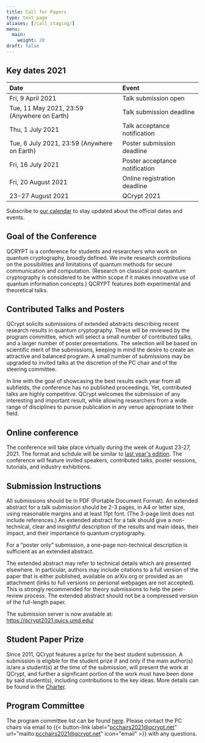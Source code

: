 ```yaml
---
title: Call for Papers
type: text_page
aliases: [/call_staging/]
menu:
  main:
    weight: 20
draft: false
---
```


<!--
## Poster
Our poster is now available! Please <a href="/poster">download and print it yourself!</a>.

<a href="/poster">
  <img height=300 id="dark_bg" src="/images/poster/QCryptPoster.png"/>
</a>
-->

## Key dates 2021

|Date |Event|
|:----|:----|
|Fri, 9 April 2021 | Talk submission open||
|Tue, 11 May 2021, 23:59 (Anywhere on Earth)|Talk submission deadline|
|Thu, 1 July 2021|Talk acceptance notification|
|Tue, 6 July 2021, 23:59 (Anywhere on Earth)|Poster submission deadline|
|Fri, 16 July 2021| Poster acceptance notification|
|Fri, 20 August 2021| Online registration deadline|
|23-27 August 2021| QCrypt 2021|

Subscribe to <a href="https://calendar.google.com/calendar/embed?src=4f9rvlunmmrkpih1ibo11goo64%40group.calendar.google.com&ctz=Europe%2FAmsterdam"  target="_blank">our calendar</a> to stay updated about the official dates and events.

## Goal of the Conference
QCRYPT is a conference for students and researchers who work on quantum cryptography, broadly defined.  We invite research contributions on the possibilities and limitations of quantum methods for secure communication and computation.  (Research on classical post-quantum cryptography is considered to be within scope if it makes innovative use of quantum information concepts.)  QCRYPT features both experimental and theoretical talks.

## Contributed Talks and Posters
QCrypt solicits submissions of extended abstracts describing recent research results in quantum cryptography. These will be reviewed by the program committee, which will select a small number of contributed talks, and a larger number of poster presentations. The selection will be based on scientific merit of the submissions, keeping in mind the desire to create an attractive and balanced program. A small number of submissions may be upgraded to invited talks at the discretion of the PC chair and of the steering committee.

In line with the goal of showcasing the best results each year from all subfields, the conference has no published proceedings. Yet, contributed talks are highly competitive. QCrypt welcomes the submission of any interesting and important result, while allowing researchers from a wide range of disciplines to pursue publication in any venue appropriate to their field.

## Online conference
The conference will take place virtually during the week of August 23-27, 2021.  The format and schdule will be similar to <a href="https://2020.qcrypt.net/online-conference/">last year's edition</a>. The conference will feature invited speakers, contributed talks, poster sessions, tutorials, and industry exhibitions.

## Submission Instructions
All submissions should be in PDF (Portable Document Format).  An extended abstract for a talk submission should be 2-3 pages, in A4 or letter size, using reasonable margins and at least 11pt font.  (The 3-page limit does not include references.)  An extended abstract for a talk should give a non-technical, clear and insightful description of the results and main ideas, their impact, and their importance to quantum cryptography.

For a “poster only” submission, a one-page non-technical description is sufficient as an extended abstract.

The extended abstract may refer to technical details which are presented elsewhere. In particular, authors may include citations to a full version of the paper that is either published, available on arXiv.org or provided as an attachment (links to full versions on personal webpages are not accepted). This is strongly recommended for theory submissions to help the peer-review process. The extended abstract should not be a compressed version of the full-length paper.

The submission server is now available at: <a href="https://qcrypt2021.quics.umd.edu/" target="_blank">https://qcrypt2021.quics.umd.edu/</a>

## Student Paper Prize
Since 2011, QCrypt features a prize for the best student submission. A submission is eligible for the student prize if and only if the main author(s) is/are a student(s) at the time of the submission, will present the work at QCrypt, and further a significant portion of the work must have been done by said student(s), including contributions to the key ideas. More details can be found in the <a href="/charter/#student-paper-prize">Charter</a>.

## Program Committee
The program committee list can be found <a href="/team/#program-committee">here</a>. Please contact the PC chairs via email to {{< button-link label="pcchairs2021@qcrypt.net" url="mailto:pcchairs2021@qcrypt.net" icon="email" >}} with any questions.


<!--
"Poster only" submissions will be accepted after the notification for talks (7th June). For these submissions,  a one-page non-technical PDF is sufficient as the extended abstract.


Extended abstracts should be submitted electronically here using the EasyChair system (if the link doesn’t work, visit https://easychair.org/conferences/?conf=qcrypt2019 directly).
If you are designing a new poster for QCrypt, consider using the following templates:  https://osf.io/8ajqs/
This is simply a suggestion, and if you decide to follow this template, feel free to modify it as you see fit
-->
